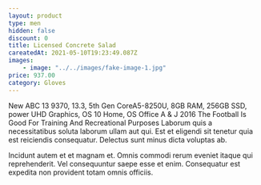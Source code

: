 ```yaml
---
layout: product
type: men
hidden: false
discount: 0
title: Licensed Concrete Salad
careatedAt: 2021-05-10T19:23:49.087Z
images:
    - image: "../../images/fake-image-1.jpg"
price: 937.00
category: Gloves
---
```

New ABC 13 9370, 13.3, 5th Gen CoreA5-8250U, 8GB RAM, 256GB SSD, power UHD Graphics, OS 10 Home, OS Office A & J 2016
The Football Is Good For Training And Recreational Purposes
Laborum quis a necessitatibus soluta laborum ullam aut qui. Est et eligendi sit tenetur quia est reiciendis consequatur. Delectus sunt minus dicta voluptas ab.
 Incidunt autem et et magnam et. Omnis commodi rerum eveniet itaque qui reprehenderit. Vel consequuntur saepe esse et enim. Consequatur est expedita non provident totam omnis officiis.
